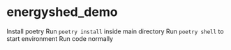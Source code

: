 # energyshed_demo

Install poetry 
Run `poetry install` inside main directory
Run `poetry shell` to start environment
Run code normally

